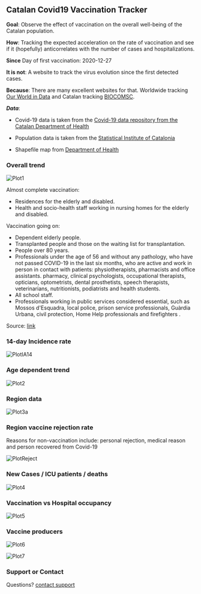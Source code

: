 ## Catalan Covid19 Vaccination Tracker

**Goal**: Observe the effect of vaccination on the overall well-being of the Catalan population. 

**How**: Tracking the expected acceleration on the rate of vaccination and see if it (hopefully) anticorrelates with the number of cases and hospitalizations.

**Since** Day of first vaccination: 2020-12-27

**It is not**: A website to track the virus evolution since the first detected cases. 

**Because**: There are many excellent websites for that. Worldwide tracking [Our World in Data](https://ourworldindata.org/coronavirus) and Catalan tracking [BIOCOMSC](https://biocomsc.upc.edu/en/covid-19/catalonia-covid-abs-eng).

***Data***:

- Covid-19 data is taken from the [Covid-19 data repository from the Catalan Department of Health](https://dadescovid.cat/descarregues)

- Population data is taken from the [Statistical Institute of Catalonia](http://www.idescat.cat)

- Shapefile map from [Department of Health](https://salutweb.gencat.cat/ca/el_departament/estadistiques_sanitaries/cartografia/)


### Overall trend
![Plot1](https://raw.githubusercontent.com/aalibes/CatCovidTracker/main/CurrentOverallVaccinationCat.png)

Almost complete vaccination:
- Residences for the elderly and disabled.
- Health and socio-health staff working in nursing homes for the elderly and disabled.

Vaccination going on:
- Dependent elderly people.
- Transplanted people and those on the waiting list for transplantation.
- People over 80 years.
- Professionals under the age of 56 and without any pathology, who have not passed COVID-19 in the last six months, who are active and work in person in contact with patients:  physiotherapists, pharmacists and office assistants. pharmacy, clinical psychologists, occupational therapists, opticians, optometrists, dental prosthetists, speech therapists, veterinarians, nutritionists, podiatrists and health students.
- All school staff.
- Professionals working in public services considered essential, such as Mossos d'Esquadra, local police, prison service professionals, Guàrdia Urbana, civil protection, Home Help professionals and firefighters .

Source: [link](https://canalsalut.gencat.cat/ca/salut-a-z/v/vacuna-covid-19/ciutadania/index.html)

### 14-day Incidence rate
![PlotIA14](https://raw.githubusercontent.com/aalibes/CatCovidTracker/main/IA14days.png)


### Age dependent trend
![Plot2](https://raw.githubusercontent.com/aalibes/CatCovidTracker/main/CurrentByAgeVaccinationCat.png)

### Region data
![Plot3a](https://raw.githubusercontent.com/aalibes/CatCovidTracker/main/MapCurrentRegionVaccinationCat.png)

### Region vaccine rejection rate
Reasons for non-vaccination include: personal rejection, medical reason and person recovered from Covid-19  

![PlotReject](https://raw.githubusercontent.com/aalibes/CatCovidTracker/main/MapCurrentRegionRejectionCat.png)

### New Cases / ICU patients / deaths
![Plot4](https://raw.githubusercontent.com/aalibes/CatCovidTracker/main/CurrentCasesICUDeathsCat.png)

### Vaccination vs Hospital occupancy
![Plot5](https://raw.githubusercontent.com/aalibes/CatCovidTracker/main/HospitalVSVaccinationCat.png)

### Vaccine producers
![Plot6](https://raw.githubusercontent.com/aalibes/CatCovidTracker/main/VaccineProducer.png)

![Plot7](https://raw.githubusercontent.com/aalibes/CatCovidTracker/main/VaccineProducerByDate.png)

### Support or Contact

Questions? [contact support](mailto:aalibes@gmail.com) 
